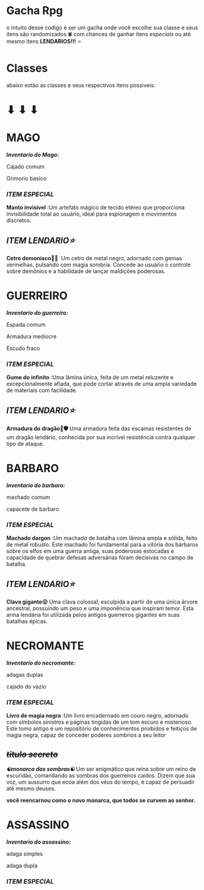 # Gacha Rpg

o intuito desse codigo é ser um gacha onde você escolhe sua classe e seus itens são randomizados 🍀 com chances de ganhar itens _especiais_ ou até mesmo itens **LENDARIOS!!!** ⭐

# Classes

abaixo estão as classes e seus respectivos itens possiveis:

# ⬇ ⬇ ⬇

# MAGO
***Inventario do Mago:***

Cajado comum

Grimorio basico


### ***ITEM ESPECIAL***

 **Manto invisivel**
:Um artefato mágico de tecido etéreo que proporciona invisibilidade total ao usuário, ideal para espionagem e movimentos discretos.
 
 ## ***ITEM LENDARIO⭐***

 **Cetro demoniaco🔱😈**
‎ Um cetro de metal negro, adornado com gemas vermelhas, pulsando com magia sombria. Concede ao usuário o controle sobre demônios e a habilidade de lançar maldições poderosas.
‎ 
‎ 

 # GUERREIRO
***Inventario do guerreiro:***

Espada comum

Armadura mediocre

Escudo fraco


### ***ITEM ESPECIAL***

 **Gume do infinito**
:Uma lâmina única, feita de um metal reluzente e excepcionalmente afiada, que pode cortar através de uma ampla variedade de materiais com facilidade.
 
 ## ***ITEM LENDARIO⭐***

 **Armadura do dragão🐉🛡️**
Uma armadura feita das escamas resistentes de um dragão lendário, conhecida por sua incrível resistência contra qualquer tipo de ataque.

  # BARBARO
***Inventario do barbaro:***

machado comum

capacete de barbaro

### ***ITEM ESPECIAL***

 **Machado dargon**
:Um machado de batalha com lâmina ampla e sólida, feito de metal robusto. Este machado foi fundamental para a vitória dos bárbaros sobre os elfos em uma guerra antiga, suas poderosas estocadas e capacidade de quebrar defesas adversárias foram decisivas no campo de batalha.
 
 ## ***ITEM LENDARIO⭐***

 **Clava gigante😮**
 Uma clava colossal, esculpida a partir de uma única árvore ancestral, possuindo um peso e uma imponência que inspiram temor. Esta arma lendária foi utilizada pelos antigos guerreiros gigantes em suas batalhas épicas.

  # NECROMANTE
***Inventario do necromante:***

adagas duplas

cajado do vazio

### ***ITEM ESPECIAL***

**Livro de magia negra** 
:Um livro encadernado em couro negro, adornado com símbolos sinistros e páginas tingidas de um tom escuro e misterioso. Este tomo antigo é um repositório de conhecimentos proibidos e feitiços de magia negra, capaz de conceder poderes sombrios a seu leitor  

 ## ***~~titulo secreto~~***

 ***☯︎monarca das sombras☯︎***
 Um ser enigmático que reina sobre um reino de escuridão, comandando as sombras dos guerreiros caídos. Dizem que sua voz, um sussurro que ecoa além dos véus do tempo, é capaz de persuadir até mesmo deuses.

 **você reencarnou como o novo monarca, que todos se curvem ao senhor.**
   
   
   
   
   
   
   
   
   
   # ASSASSINO
***Inventario do assassino:***

adaga simples

adaga dupla

### ***ITEM ESPECIAL***


 





